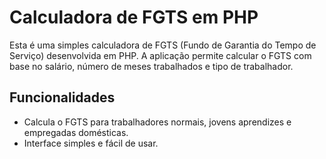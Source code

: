 # Calculadora de FGTS em PHP

Esta é uma simples calculadora de FGTS (Fundo de Garantia do Tempo de Serviço) desenvolvida em PHP. A aplicação permite calcular o FGTS com base no salário, número de meses trabalhados e tipo de trabalhador.

## Funcionalidades

- Calcula o FGTS para trabalhadores normais, jovens aprendizes e empregadas domésticas.
- Interface simples e fácil de usar.

